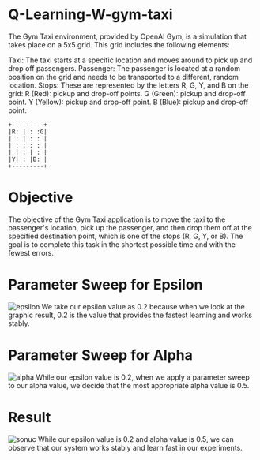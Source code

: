 # Q-Learning-W-gym-taxi

The Gym Taxi environment, provided by OpenAI Gym, is a simulation that takes place on a 5x5 grid. This grid includes the following elements:

Taxi: The taxi starts at a specific location and moves around to pick up and drop off passengers.
Passenger: The passenger is located at a random position on the grid and needs to be transported to a different, random location.
Stops: These are represented by the letters R, G, Y, and B on the grid:
R (Red): pickup and drop-off points.
G (Green): pickup and drop-off point.
Y (Yellow): pickup and drop-off point.
B (Blue): pickup and drop-off point.

```
+---------+
|R: | : :G|
| : | : : |
| : : : : |
| | : | : |
|Y| : |B: |
+---------+
```

# Objective
The objective of the Gym Taxi application is to move the taxi to the passenger's location, pick up the passenger, and then drop them off at the specified destination point, which is one of the stops (R, G, Y, or B). The goal is to complete this task in the shortest possible time and with the fewest errors.

# Parameter Sweep for Epsilon 
![epsilon](https://github.com/user-attachments/assets/5730c9b6-176a-4ed6-bde1-4830ebe7d47a)
We take our epsilon value as 0.2 because when we look at the graphic result, 0.2 is the value that provides the fastest learning and works stably.

# Parameter Sweep for Alpha
![alpha](https://github.com/user-attachments/assets/4cb3a063-e43f-41bd-bc29-e1a4851b7146)
While our epsilon value is 0.2, when we apply a parameter sweep to our alpha value, we decide that the most appropriate alpha value is 0.5.

# Result 
![sonuc](https://github.com/user-attachments/assets/f22541d8-3eb9-43e6-90a1-547b955ca2ea)
While our epsilon value is 0.2 and alpha value is 0.5, we can observe that our system works stably and learn fast in our experiments.




